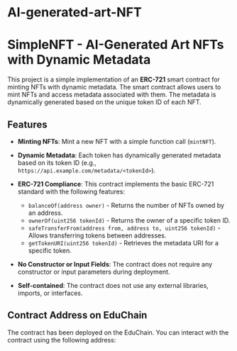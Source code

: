 # AI-generated-art-NFT
# SimpleNFT - AI-Generated Art NFTs with Dynamic Metadata

This project is a simple implementation of an **ERC-721** smart contract for minting NFTs with dynamic metadata. The smart contract allows users to mint NFTs and access metadata associated with them. The metadata is dynamically generated based on the unique token ID of each NFT.

## Features

- **Minting NFTs**: Mint a new NFT with a simple function call (`mintNFT`).
- **Dynamic Metadata**: Each token has dynamically generated metadata based on its token ID (e.g., `https://api.example.com/metadata/<tokenId>`).
- **ERC-721 Compliance**: This contract implements the basic ERC-721 standard with the following features:
  - `balanceOf(address owner)` - Returns the number of NFTs owned by an address.
  - `ownerOf(uint256 tokenId)` - Returns the owner of a specific token ID.
  - `safeTransferFrom(address from, address to, uint256 tokenId)` - Allows transferring tokens between addresses.
  - `getTokenURI(uint256 tokenId)` - Retrieves the metadata URI for a specific token.
  
- **No Constructor or Input Fields**: The contract does not require any constructor or input parameters during deployment.
- **Self-contained**: The contract does not use any external libraries, imports, or interfaces.

## Contract Address on EduChain

The contract has been deployed on the EduChain. You can interact with the contract using the following address:

